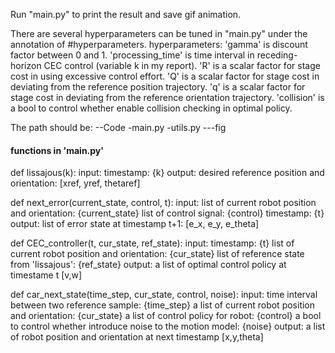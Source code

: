 Run "main.py" to print the result and save gif animation.

There are several hyperparameters can be tuned in "main.py" under the annotation of #hyperparameters.
hyperparameters:
'gamma' is discount factor between 0 and 1.
'processing_time' is time interval in receding-horizon CEC control (variable k in my report).
'R' is a scalar factor for stage cost in using excessive control effort.
'Q' is a scalar factor for stage cost in deviating from the reference position trajectory.
'q' is a scalar factor for stage cost in deviating from the reference orientation trajectory.
'collision' is a bool to control whether enable collision checking in optimal policy.

The path should be:
--Code
-main.py
-utils.py
---fig


#### functions in 'main.py' ####
def lissajous(k): 
input: 
    timestamp: {k}
output: 
    desired reference position and orientation: [xref, yref, thetaref]

def next_error(current_state, control, t):
input: 
    list of current robot position and orientation: {current_state}
    list of control signal: {control}
    timestamp: {t}
output:
    list of error state at timestamp t+1: [e_x, e_y, e_theta]

def CEC_controller(t, cur_state, ref_state):
input:
    timestamp: {t}
    list of current robot position and orientation: {cur_state}
    list of reference state from 'lissajous': {ref_state}
output:
    a list of optimal control policy at timestame t [v,w]

def car_next_state(time_step, cur_state, control, noise):
input:
    time interval between two reference sample: {time_step}
    a list of current robot position and orientation: {cur_state}
    a list of control policy for robot: {control}
    a bool to control whether introduce noise to the motion model: {noise}
output:
    a list of robot position and orientation at next timestamp [x,y,theta]
